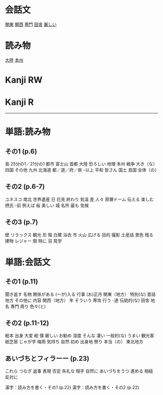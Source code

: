 # 会話文
[関東](../Vocabulary/関東.md)
[関西](../Vocabulary/関西.md)
[専門](../Vocabulary/専門.md)
[田舎](../Vocabulary/田舎.md)
[厳しい](../Vocabulary/厳しい.md)
# 読み物
[大陸](../Vocabulary/大陸.md)
[本州](../Vocabulary/本州.md)
# Kanji RW

# Kanji R

---
# 単語:読み物
## その1 (p.6)
島
25分の1／21分の1
都市
富士山
首都
大陸
恐ろしい
地理
本州
戦争
大き（な）
四国
その他
九州
北海道
都／道／府／県
-以上
平和
皆さん
国土
島国
全体（の）

## その2 (p.6-7)
ユネスコ
南北
世界遺産
日
花見
終わり
気温
差
人々
原爆ドーム
伝える
楽しむ
摂氏
-前
例えば
桜
美しい
城
名所
最も
気候
## その3 (p.7)
壁
リラックス
観光
形
階
白鷺
浴衣
市
火山
広げる
目的
撮影
土産話
景色
残る
建物
レジャー
間
特に
羽
見学

# 単語:会話文
## その1 (p.11)
聞き返す
名物
関係がある
(～が)入る
行事
(お)正月
関東（地方）
特別(な)
昔話
地方
その他に
内容
関西（地方）
年
そういう
専攻
行う
-達
伝統的(な)
田舎
地名
専門
周り
色々(と)
## その2 (p.11-12)
絵本
出身
大変
絵
僕
厳しい
お勧め
湿度
そんな
凄い
一般的(な)
うまい
観光客
紙芝居
じゃが芋
梅雨
気持ち
自然
初め
出身地
祭り
本当（の）
東北地方

## あいづちとフィラーー (p.23)
これら
つなぎ
返事
表現
否定
失礼な
相手
自然に
あいづちをうつ
進める
相槌
反対に


漢字：読み方を書く・その1 (p.22)
漢字：読み方を書く・その2 (p.22)

